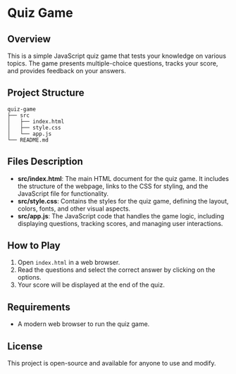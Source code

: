# Quiz Game

## Overview
This is a simple JavaScript quiz game that tests your knowledge on various topics. The game presents multiple-choice questions, tracks your score, and provides feedback on your answers.

## Project Structure
```
quiz-game
├── src
│   ├── index.html
│   ├── style.css
│   └── app.js
└── README.md
```

## Files Description
- **src/index.html**: The main HTML document for the quiz game. It includes the structure of the webpage, links to the CSS for styling, and the JavaScript file for functionality.
- **src/style.css**: Contains the styles for the quiz game, defining the layout, colors, fonts, and other visual aspects.
- **src/app.js**: The JavaScript code that handles the game logic, including displaying questions, tracking scores, and managing user interactions.

## How to Play
1. Open `index.html` in a web browser.
2. Read the questions and select the correct answer by clicking on the options.
3. Your score will be displayed at the end of the quiz.

## Requirements
- A modern web browser to run the quiz game.

## License
This project is open-source and available for anyone to use and modify.